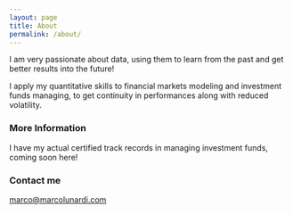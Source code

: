 ```yaml
---
layout: page
title: About
permalink: /about/
---
```


I am very passionate about data, using them to learn from the past and get better results into the future!

I apply my quantitative skills to financial markets modeling and investment funds managing, to get continuity in performances along with reduced volatility.

### More Information

I have my actual certified track records in managing investment funds, coming soon here!

### Contact me

[marco@marcolunardi.com](mailto:marco@marcolunardi.com)
